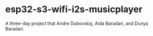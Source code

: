 # esp32-s3-wifi-i2s-musicplayer
A three-day project that Andre Dubovskiy, Aida Baradari, and Dunya Baradari.
